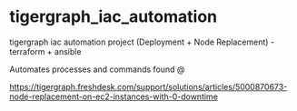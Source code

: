 # tigergraph_iac_automation
tigergraph iac automation project (Deployment + Node Replacement) - terraform + ansible


Automates processes and commands found @

https://tigergraph.freshdesk.com/support/solutions/articles/5000870673-node-replacement-on-ec2-instances-with-0-downtime

